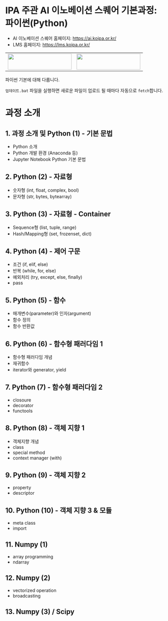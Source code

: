 # IPA 주관 AI 이노베이션 스퀘어 기본과정: 파이썬(Python)
- AI 이노베이션 스퀘어 홈페이지: https://ai.koipa.or.kr/
- LMS 홈페이지: https://lms.koipa.or.kr/

<table align='center'>
  <tr>
    <td>
      <a href='https://www.msit.go.kr/web/main/main.do'>
        <img src='https://ifh.cc/g/roAFV.jpg' width="200" height="50" />
      </a>
    </td>
    <td>
      <a href='https://lms.koipa.or.kr/'>
        <img src='https://ifh.cc/g/2rcgq.png' width="200" height="50" />
      </a>
    </td>
  </tr>
</table>

파이썬 기본에 대해 다룹니다.

`업데이트.bat` 파일을 실행하면 새로운 파일이 업로드 될 때마다 자동으로 `fetch`합니다.

# 과정 소개
## 1. 과정 소개 및 Python (1) - 기본 문법
- Python 소개 
- Python 개발 환경 (Anaconda 등) 
- Jupyter Notebook Python 기본 문법

## 2. Python (2) - 자료형
- 숫자형 (int, float, complex, bool) 
- 문자형 (str, bytes, bytearray)

## 3. Python (3) - 자료형 - Container
- Sequence형 (list, tuple, range)
- Hash/Mapping형 (set, frozenset, dict)

## 4. Python (4) - 제어 구문
- 조건 (if, elif, else)
- 반복 (while, for, else)
- 예외처리 (try, except, else, finally)
- pass

## 5. Python (5) - 함수
- 매개변수(parameter)와 인자(argument)
- 함수 정의 
- 함수 반환값

## 6. Python (6) - 함수형 패러다임 1
- 함수형 패러다임 개념 
- 재귀함수
- iterator와 generator, yield

## 7. Python (7) - 함수형 패러다임 2
- closoure
- decorator
- functools

## 8. Python (8) - 객체 지향 1
- 객체지향 개념
- class
- special method
- context manager (with)

## 9. Python (9) - 객체 지향 2
- property
- descriptor

## 10. Python (10) - 객체 지향 3 & 모듈
- meta class
- import

## 11. Numpy (1)
- array programming
- ndarray

## 12. Numpy (2)
- vectorized operation
- broadcasting

## 13. Numpy (3) / Scipy
